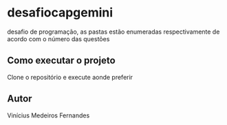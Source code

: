 # desafiocapgemini
desafio de programação, as pastas estão enumeradas respectivamente de acordo com o número das questões

## Como executar o projeto
Clone o repositório e execute aonde preferir

## Autor
Vinícius Medeiros Fernandes
